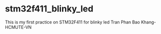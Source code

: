 # stm32f411_blinky_led
This is my first practice on STM32F411 for blinky led
Tran Phan Bao Khang-HCMUTE-VN
